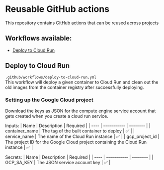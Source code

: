 # Reusable GitHub actions

This repository contains GitHub actions that can be reused across projects

## Workflows available:

- [Deploy to Cloud Run](#deploy-to-cloud-run)

## Deploy to Cloud Run

`.github/workflows/deploy-to-cloud-run.yml` <br>
This workflow will deploy a given container to Cloud Run and clean out the old images from the container registry after successfully deploying.

### Setting up the Google Cloud project

Download the keys as JSON for the compute engine service account that gets created when you create a cloud run service.

Inputs:
| Name | Description | Required |
| ---- | ----------- | -------- |
| container_name | The tag of the built container to deploy | ✅ |
| service_name | The name of the Cloud Run instance | ✅ |
| gcp_project_id | The project ID for the Google Cloud project containing the Cloud Run instance | ✅ |

Secrets:
| Name | Description | Required |
| ---- | ----------- | -------- |
| GCP_SA_KEY | The JSON service account key | ✅ |
